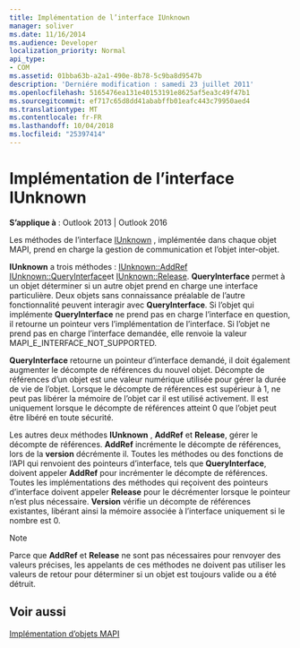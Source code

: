 ```yaml
---
title: Implémentation de l’interface IUnknown
manager: soliver
ms.date: 11/16/2014
ms.audience: Developer
localization_priority: Normal
api_type:
- COM
ms.assetid: 01bba63b-a2a1-490e-8b78-5c9ba8d9547b
description: 'Derniére modification : samedi 23 juillet 2011'
ms.openlocfilehash: 5165476ea131e40153191e8625af5ea3c49f47b1
ms.sourcegitcommit: ef717c65d8dd41ababffb01eafc443c79950aed4
ms.translationtype: MT
ms.contentlocale: fr-FR
ms.lasthandoff: 10/04/2018
ms.locfileid: "25397414"
---
```

# <a name="implementing-the-iunknown-interface"></a>Implémentation de l’interface IUnknown

  
  
**S’applique à** : Outlook 2013 | Outlook 2016 
  
Les méthodes de l’interface [IUnknown](https://msdn.microsoft.com/library/ms680509%28v=VS.85%29.aspx) , implémentée dans chaque objet MAPI, prend en charge la gestion de communication et l’objet inter-objet. 
  
 **IUnknown** a trois méthodes : [IUnknown::AddRef](https://msdn.microsoft.com/library/ms691379%28v=VS.85%29.aspx) [IUnknown::QueryInterface](https://msdn.microsoft.com/library/ms682521%28v=VS.85%29.aspx)et [IUnknown::Release](https://msdn.microsoft.com/library/ms682317%28v=VS.85%29.aspx). **QueryInterface** permet à un objet déterminer si un autre objet prend en charge une interface particulière. Deux objets sans connaissance préalable de l’autre fonctionnalité peuvent interagir avec **QueryInterface**. Si l’objet qui implémente **QueryInterface** ne prend pas en charge l’interface en question, il retourne un pointeur vers l’implémentation de l’interface. Si l’objet ne prend pas en charge l’interface demandée, elle renvoie la valeur MAPI_E_INTERFACE_NOT_SUPPORTED. 
  
**QueryInterface** retourne un pointeur d’interface demandé, il doit également augmenter le décompte de références du nouvel objet. Décompte de références d’un objet est une valeur numérique utilisée pour gérer la durée de vie de l’objet. Lorsque le décompte de références est supérieur à 1, ne peut pas libérer la mémoire de l’objet car il est utilisé activement. Il est uniquement lorsque le décompte de références atteint 0 que l’objet peut être libéré en toute sécurité. 
  
Les autres deux méthodes **IUnknown** , **AddRef** et **Release**, gérer le décompte de références. **AddRef** incrémente le décompte de références, lors de la **version** décrémente il. Toutes les méthodes ou des fonctions de l’API qui renvoient des pointeurs d’interface, tels que **QueryInterface**, doivent appeler **AddRef** pour incrémenter le décompte de références. Toutes les implémentations des méthodes qui reçoivent des pointeurs d’interface doivent appeler **Release** pour le décrémenter lorsque le pointeur n’est plus nécessaire. **Version** vérifie un décompte de références existantes, libérant ainsi la mémoire associée à l’interface uniquement si le nombre est 0. 
  
> [!NOTE]
> Parce que **AddRef** et **Release** ne sont pas nécessaires pour renvoyer des valeurs précises, les appelants de ces méthodes ne doivent pas utiliser les valeurs de retour pour déterminer si un objet est toujours valide ou a été détruit. 
  
## <a name="see-also"></a>Voir aussi



[Implémentation d’objets MAPI](implementing-mapi-objects.md)

